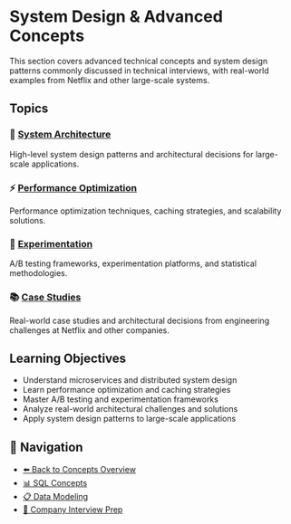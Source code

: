 # System Design & Advanced Concepts

This section covers advanced technical concepts and system design patterns commonly discussed in technical interviews, with real-world examples from Netflix and other large-scale systems.

## Topics

### 🚀 [System Architecture](system-architecture.md)
High-level system design patterns and architectural decisions for large-scale applications.

### ⚡ [Performance Optimization](performance-optimization.md)
Performance optimization techniques, caching strategies, and scalability solutions.

### 🧪 [Experimentation](experimentation.md)
A/B testing frameworks, experimentation platforms, and statistical methodologies.

### 📚 [Case Studies](case-studies.md)
Real-world case studies and architectural decisions from engineering challenges at Netflix and other companies.

## Learning Objectives

- Understand microservices and distributed system design
- Learn performance optimization and caching strategies
- Master A/B testing and experimentation frameworks
- Analyze real-world architectural challenges and solutions
- Apply system design patterns to large-scale applications

## 🔗 Navigation

- [⬅️ Back to Concepts Overview](../README.md)
- [📊 SQL Concepts](../sql/)
- [📋 Data Modeling](../data-modeling/)
- [🏢 Company Interview Prep](../../companies/)